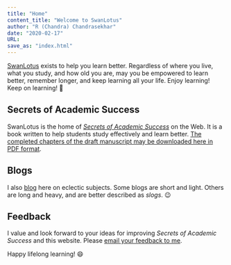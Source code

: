 ```yaml
---
title: "Home"
content_title: "Welcome to SwanLotus"
author: "R (Chandra) Chandrasekhar"
date: "2020-02-17"
URL:
save_as: "index.html"
---
```


[SwanLotus]({static}../index.html) exists to help you learn better. Regardless of where you live, what you study, and how old you are, may you be empowered to learn better, remember longer, and keep learning all your life. Enjoy learning! Keep on learning! :slightly_smiling_face:

## Secrets of Academic Success

SwanLotus is the home of [_Secrets of Academic Success_]({static}../sas.html) on the Web. It is a book written to help students study effectively and learn better. [The completed chapters of the draft manuscript  may be downloaded here in PDF format]({static}../sas-manuscript/SAS-partial.pdf).

## Blogs

I also [blog]({static}../blogs) here on eclectic subjects. Some blogs are short and light. Others are long and heavy, and are better described as _slogs_. :wink:

## Feedback

I value and look forward to your ideas for improving _Secrets of Academic Success_ and  this website. Please [email your feedback to me](mailto:feedback.sasbook@gmail.com).

Happy lifelong learning! :smile:
